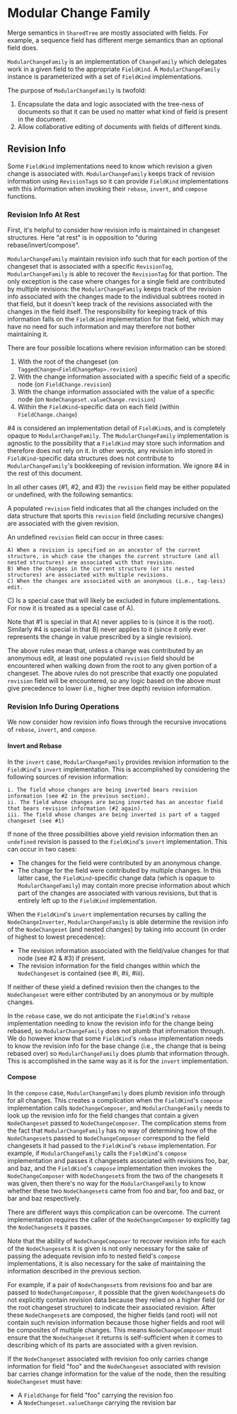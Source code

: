 # Modular Change Family

Merge semantics in `SharedTree` are mostly associated with fields.
For example, a sequence field has different merge semantics than an optional field does.

`ModularChangeFamily` is an implementation of `ChangeFamily` which delegates work in a given field to the appropriate `FieldKind`.
A `ModularChangeFamily` instance is parameterized with a set of `FieldKind` implementations.

The purpose of `ModularChangeFamily` is twofold:

1. Encapsulate the data and logic associated with the tree-ness of documents so that it can be used no matter what kind of field is present in the document.
2. Allow collaborative editing of documents with fields of different kinds.

## Revision Info

Some `FieldKind` implementations need to know which revision a given change is associated with.
`ModularChangeFamily` keeps track of revision information using `RevisionTag`s so it can provide `FieldKind` implementations with this information when invoking their `rebase`, `invert`, and `compose` functions.

### Revision Info At Rest

First, it's helpful to consider how revision info is maintained in changeset structures.
Here "at rest" is in opposition to "during rebase/invert/compose".

`ModularChangeFamily` maintain revision info such that for each portion of the changeset that is associated with a specific `RevisionTag`,
`ModularChangeFamily` is able to recover the `RevisionTag` for that portion.
The only exception is the case where changes for a single field are contributed by multiple revisions:
the `ModularChangeFamily` keeps track of the revision info associated with the changes made to the individual subtrees rooted in that field,
but it doesn't keep track of the revisions associated with the changes in the field itself.
The responsibility for keeping track of this information falls on the `FieldKind` implementation for that field,
which may have no need for such information and may therefore not bother maintaining it.

There are four possible locations where revision information can be stored:

1. With the root of the changeset (on `TaggedChange<FieldChangeMap>.revision`)
2. With the change information associated with a specific field of a specific node (on `FieldChange.revision`)
3. With the change information associated with the value of a specific node (on `NodeChangeset.valueChange.revision`)
4. Within the `FieldKind`-specific data on each field (within `FieldChange.change`)

#4 is considered an implementation detail of `FieldKind`s, and is completely opaque to `ModularChangeFamily`.
The `ModularChangeFamily` implementation is agnostic to the possibility that a `FieldKind` may store such information and therefore does not rely on it.
In other words, any revision info stored in `FieldKind`-specific data structures does not contribute to `ModularChangeFamily`'s bookkeeping of revision information.
We ignore #4 in the rest of this document.

In all other cases (#1, #2, and #3) the `revision` field may be either populated or undefined, with the following semantics:

A populated `revision` field indicates that all the changes included on the data structure that sports this `revision` field
(including recursive changes)
are associated with the given revision.

An undefined `revision` field can occur in three cases:

    A) When a revision is specified on an ancestor of the current structure, in which case the changes the current structure (and all nested structures) are associated with that revision.
    B) When the changes in the current structure (or its nested structures) are associated with multiple revisions.
    C) When the changes are associated with an anonymous (i.e., tag-less) edit.

C) Is a special case that will likely be excluded in future implementations.
For now it is treated as a special case of A).

Note that #1 is special in that A) never applies to is (since it is the root).
Similarly #4 is special in that B) never applies to it (since it only ever represents the change in value prescribed by a single revision).

The above rules mean that, unless a change was contributed by an anonymous edit, at least one populated `revision` field should be encountered when walking down from the root to any given portion of a changeset.
The above rules do not prescribe that exactly one populated `revision` field will be encountered,
so any logic based on the above must give precedence to lower (i.e., higher tree depth) revision information.

### Revision Info During Operations

We now consider how revision info flows through the recursive invocations of `rebase`, `invert`, and `compose`.

#### Invert and Rebase

In the `invert` case, `ModularChangeFamily` provides revision information to the `FieldKind`'s `invert` implementation.
This is accomplished by considering the following sources of revision information:

    i. The field whose changes are being inverted bears revision information (see #2 in the previous section).
    ii. The field whose changes are being inverted has an ancestor field that bears revision information (#2 again).
    iii. The field whose changes are being inverted is part of a tagged changeset (see #1)

If none of the three possibilities above yield revision information then an `undefined` revision is passed to the `FieldKind`'s `invert` implementation.
This can occur in two cases:

-   The changes for the field were contributed by an anonymous change.
-   The change for the field were contributed by multiple changes.
    In this latter case, the `FieldKind`-specific change data
    (which is opaque to `ModularChangeFamily`)
    may contain more precise information about which part of the changes are associated with various revisions,
    but that is entirely left up to the `FieldKind` implementation.

When the `FieldKind`'s `invert` implementation recurses by calling the `NodeChangeInverter`,
`ModularChangeFamily` is able determine the revision info of the `NodeChangeset` (and nested changes) by taking into account (in order of highest to lowest precedence):

-   The revision information associated with the field/value changes for that node (see #2 & #3) if present.
-   The revision information for the field changes within which the `NodeChangeset` is contained (see #i, #ii, #iii).

If neither of these yield a defined revision then the changes to the `NodeChangeset` were either contributed by an anonymous or by multiple changes.

In the `rebase` case, we do not anticipate the `FieldKind`'s `rebase` implementation needing to know the revision info for the change being rebased, so `ModularChangeFamily` does not plumb that information through.
We do however know that some `FieldKind`'s `rebase` implementation needs to know the revision info for the base change (i.e., the change that is being rebased over) so `ModularChangeFamily` does plumb that information through.
This is accomplished in the same way as it is for the `invert` implementation.

#### Compose

In the `compose` case, `ModularChangeFamily` does plumb revision info through for all changes.
This creates a complication when the `FieldKind`'s `compose` implementation calls `NodeChangeComposer`, and `ModularChangeFamily` needs to look up the revision info for the field changes that contain a given `NodeChangeset` passed to `NodeChangeComposer`.
The complication stems from the fact that `ModularChangeFamily` has no way of determining how of the `NodeChangeset`s passed to `NodeChangeComposer` correspond to the field changesets it had passed to the `FieldKind`'s `rebase` implementation.
For example, if `ModularChangeFamily` calls the `FieldKind`'s `compose` implementation and passes it changesets associated with revisions foo, bar, and baz,
and the `FieldKind`'s `compose` implementation then invokes the `NodeChangeComposer` with `NodeChangeset`s from the two of the changesets it was given,
then there's no way for the `ModularChangeFamily` to know whether these two `NodeChangeset`s came from foo and bar, foo and baz, or bar and baz respectively.

There are different ways this complication can be overcome.
The current implementation requires the caller of the `NodeChangeComposer` to explicitly tag the `NodeChangeset`s it passes.

Note that the ability of `NodeChangeComposer` to recover revision info for each of the `NodeChangeset`s it is given is not only necessary for the sake of passing the adequate revision info to nested field's `compose` implementations,
it is also necessary for the sake of maintaining the information described in the previous section.

For example, if a pair of `NodeChangeset`s from revisions foo and bar are passed to `NodeChangeComposer`,
it possible that the given `NodeChangeset`s do not explicitly contain revision data because they relied on a higher field (or the root changeset structure) to indicate their associated revision.
After these `NodeChangeset`s are composed, the higher fields (and root) will not contain such revision information because those higher fields and root will be composites of multiple changes.
This means `NodeChangeComposer` must ensure that the `NodeChangeset` it returns is self-sufficient when it comes to describing which of its parts are associated with a given revision.

If the `NodeChangeset` associated with revision foo only carries change information for field "foo" and the `NodeChangeset` associated with revision bar carries change information for the value of the node,
then the resulting `NodeChangeset` must have:

-   A `FieldChange` for field "foo" carrying the revision foo
-   A `NodeChangeset.valueChange` carrying the revision bar
